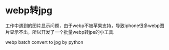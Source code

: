 # webp转jpg

工作中遇到的图片显示问题，由于webp不被苹果支持，导致iphone很多webp图片显示不出，所以开发了一个批量webp转jpe的小工具.

webp batch convert to jpg by python
